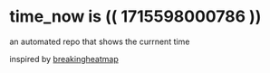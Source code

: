 # time_now is (( 1715598000786 ))

an automated repo that shows the currnent time

inspired by [breakingheatmap](https://github.com/breakingheatmap/breakingheatmap)